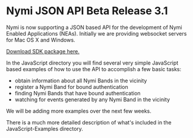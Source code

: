# Nymi JSON API Beta Release 3.1

Nymi is now supporting a JSON based API for the development of Nymi Enabled Applications (NEAs). Initially we are providing websocket servers for Mac OS X and Windows.

[Download SDK package here.](https://www.nymi.com/dev)

In the JavaScript directory you will find several very simple JavaScript based examples of how to use the API to accomplish a few basic tasks:

* obtain information about all Nymi Bands in the vicinity
* register a Nymi Band for bound authentication
* finding Nymi Bands that have bound authentication
* watching for events generated by any Nymi Band in the vicinity

We will be adding more examples over the next few weeks.

There is a much more detailed description of what's included in the JavaScript-Examples directory.

